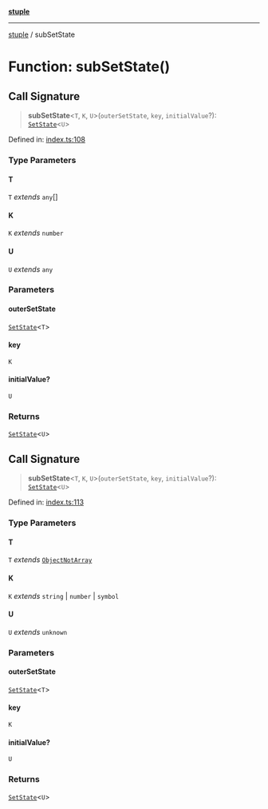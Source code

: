 [**stuple**](../README.md)

***

[stuple](../globals.md) / subSetState

# Function: subSetState()

## Call Signature

> **subSetState**\<`T`, `K`, `U`\>(`outerSetState`, `key`, `initialValue`?): [`SetState`](../type-aliases/SetState.md)\<`U`\>

Defined in: [index.ts:108](https://github.com/700software/stuple/blob/2869931f62716450da37ebc5ae56851979d9d9a0/index.ts#L108)

### Type Parameters

#### T

`T` *extends* `any`[]

#### K

`K` *extends* `number`

#### U

`U` *extends* `any`

### Parameters

#### outerSetState

[`SetState`](../type-aliases/SetState.md)\<`T`\>

#### key

`K`

#### initialValue?

`U`

### Returns

[`SetState`](../type-aliases/SetState.md)\<`U`\>

## Call Signature

> **subSetState**\<`T`, `K`, `U`\>(`outerSetState`, `key`, `initialValue`?): [`SetState`](../type-aliases/SetState.md)\<`U`\>

Defined in: [index.ts:113](https://github.com/700software/stuple/blob/2869931f62716450da37ebc5ae56851979d9d9a0/index.ts#L113)

### Type Parameters

#### T

`T` *extends* [`ObjectNotArray`](../type-aliases/ObjectNotArray.md)

#### K

`K` *extends* `string` \| `number` \| `symbol`

#### U

`U` *extends* `unknown`

### Parameters

#### outerSetState

[`SetState`](../type-aliases/SetState.md)\<`T`\>

#### key

`K`

#### initialValue?

`U`

### Returns

[`SetState`](../type-aliases/SetState.md)\<`U`\>

